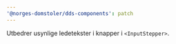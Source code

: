 ```yaml
---
'@norges-domstoler/dds-components': patch
---
```


Utbedrer usynlige ledetekster i knapper i `<InputStepper>`.
